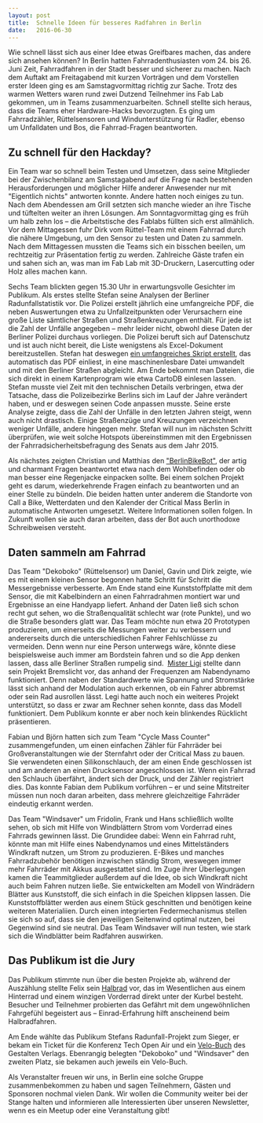 ```yaml
---
layout: post
title:  Schnelle Ideen für besseres Radfahren in Berlin
date:   2016-06-30
---
```


Wie schnell lässt sich aus einer Idee etwas Greifbares machen, das andere sich ansehen können? In Berlin hatten Fahrradenthusiasten vom 24. bis 26. Juni Zeit, Fahrradfahren in der Stadt besser und sicherer zu machen. Nach dem Auftakt am Freitagabend mit kurzen Vorträgen und dem Vorstellen erster Ideen ging es am Samstagvormittag richtig zur Sache. Trotz des warmen Wetters waren rund zwei Dutzend Teilnehmer ins Fab Lab gekommen, um in Teams zusammenzuarbeiten. Schnell stellte sich heraus, dass die Teams eher Hardware-Hacks bevorzugten. Es ging um Fahrradzähler, Rüttelsensoren und Windunterstützung für Radler, ebenso um Unfalldaten und Bos, die Fahrrad-Fragen beantworten.

## Zu schnell für den Hackday?

Ein Team war so schnell beim Testen und Umsetzen, dass seine Mitglieder bei der Zwischenbilanz am Samstagabend auf die Frage nach bestehenden Herausforderungen und möglicher Hilfe anderer Anwesender nur mit "Eigentlich nichts" antworten konnte. Andere hatten noch einiges zu tun. Nach dem Abendessen am Grill setzten sich manche wieder an ihre Tische und tüftelten weiter an ihren Lösungen. Am Sonntagvormittag ging es früh um halb zehn los – die Arbeitstische des Fablabs füllten sich erst allmählich. Vor dem Mittagessen fuhr Dirk vom Rüttel-Team mit einem Fahrrad durch die nähere Umgebung, um den Sensor zu testen und Daten zu sammeln. Nach dem Mittagessen mussten die Teams sich ein bisschen beeilen, um rechtzeitig zur Präsentation fertig zu werden. Zahlreiche Gäste trafen ein und sahen sich an, was man im Fab Lab mit 3D-Druckern, Lasercutting oder Holz alles machen kann.

Sechs Team blickten gegen 15.30 Uhr in erwartungsvolle Gesichter im Publikum. Als erstes stellte Stefan seine Analysen der Berliner Radunfallstatistik vor. Die Polizei erstellt jährlich eine umfangreiche PDF, die neben Auswertungen etwa zu Unfallzeitpunkten oder Verursachern eine große Liste sämtlicher Straßen und Straßenkreuzungen enthält. Für jede ist die Zahl der Unfälle angegeben – mehr leider nicht, obwohl diese Daten der Berliner Polizei durchaus vorliegen. Die Polizei beruft sich auf Datenschutz und ist auch nicht bereit, die Liste wenigstens als Excel-Dokument bereitzustellen. Stefan hat deswegen [ein umfangreiches Skript erstellt](https://github.com/stefanw/verkehrsunfallstatistik), das automatisch das PDF einliest, in eine maschinenlesbare Datei umwandelt und mit den Berliner Straßen abgleicht. Am Ende bekommt man Dateien, die sich direkt in einem Kartenprogram wie etwa CartoDB einlesen lassen. Stefan musste viel Zeit mit den technischen Details verbringen, etwa der Tatsache, dass die Polizeibezirke Berlins sich im Lauf der Jahre verändert haben, und er deswegen seinen Code anpassen musste. Seine erste Analyse zeigte, dass die Zahl der Unfälle in den letzten Jahren steigt, wenn auch nicht drastisch. Einige Straßenzüge und Kreuzungen verzeichnen weniger Unfälle, andere hingegen mehr. Stefan will nun im nächsten Schritt überprüfen, wie weit solche Hotspots übereinstimmen mit den Ergebnissen der Fahrradsicherheitsbefragung des Senats aus dem Jahr 2015.

Als nächstes zeigten Christian und Matthias den ["BerlinBikeBot"](https://github.com/croepke/berlinbikebot), der artig und charmant Fragen beantwortet etwa nach dem Wohlbefinden oder ob man besser eine Regenjacke einpacken sollte. Bei einem solchen Projekt geht es darum, wiederkehrende Fragen einfach zu beantworten und an einer Stelle zu bündeln. Die beiden hatten unter anderem die Standorte von Call a Bike, Wetterdaten und den Kalender der Critical Mass Berlin in automatische Antworten umgesetzt. Weitere Informationen sollen folgen. In Zukunft wollen sie auch daran arbeiten, dass der Bot auch unorthodoxe Schreibweisen versteht.

## Daten sammeln am Fahrrad

Das Team "Dekoboko" (Rüttelsensor) um Daniel, Gavin und Dirk zeigte, wie es mit einem kleinen Sensor begonnen hatte Schritt für Schritt die Messergebnisse verbesserte. Am Ende stand eine Kunststoffplatte mit dem Sensor, die mit Kabelbindern an einen Fahrradrahmen montiert war und Ergebnisse an eine Handyapp liefert. Anhand der Daten ließ sich schon recht gut sehen, wo die Straßenqualität schlecht war (rote Punkte), und wo die Straße besonders glatt war. Das Team möchte nun etwa 20 Prototypen produzieren, um einerseits die Messungen weiter zu verbessern und andererseits durch die unterschiedlichen Fahrer Fehlschlüsse zu vermeiden. Denn wenn nur eine Person unterwegs wäre, könnte diese beispielsweise auch immer am Bordstein fahren und so die App denken lassen, dass alle Berliner Straßen rumpelig sind.
​
[Mister Ligi](http://ligi.de/) stellte dann sein Projekt Bremslicht vor, das anhand der Frequenzen am Nabendynamo funktioniert. Denn naben der Standardwerte wie Spannung und Stromstärke lässt sich anhand der Modulation auch erkennen, ob ein Fahrer abbremst oder sein Rad ausrollen lässt. Legi hatte auch noch ein weiteres Projekt unterstützt, so dass er zwar am Rechner sehen konnte, dass das Modell funktioniert. Dem Publikum konnte er aber noch kein blinkendes Rücklicht präsentieren.

Fabian und Björn hatten sich zum Team "Cycle Mass Counter" zusammengefunden, um einen einfachen Zähler für Fahrräder bei Großveranstaltungen wie der Sternfahrt oder der Critical Mass zu bauen. Sie verwendeten einen Silikonschlauch, der am einen Ende geschlossen ist und am anderen an einen Drucksensor angeschlossen ist. Wenn ein Fahrrad den Schlauch überfährt, ändert sich der Druck, und der Zähler registriert dies. Das konnte Fabian dem Publikum vorführen – er und seine Mitstreiter müssen nun noch daran arbeiten, dass mehrere gleichzeitige Fahrräder eindeutig erkannt werden.

Das Team "Windsaver" um Fridolin, Frank und Hans schließlich wollte sehen, ob sich mit Hilfe von Windblättern Strom vom Vorderrad eines Fahrrads gewinnen lässt. Die Grundidee dabei: Wenn ein Fahrrad ruht, könnte man mit Hilfe eines Nabendynamos und eines Mittelständers Windkraft nutzen, um Strom zu produzieren. E-Bikes und manches Fahrradzubehör benötigen inzwischen ständig Strom, weswegen immer mehr Fahrräder mit Akkus ausgestattet sind. Im Zuge ihrer Überlegungen kamen die Teammitglieder außerdem auf die Idee, ob sich Windkraft nicht auch beim Fahren nutzen ließe. Sie entwickelten am Modell von Windrädern Blätter aus Kunststoff, die sich einfach in die Speichen klippsen lassen. Die Kunststoffblätter werden aus einem Stück geschnitten und benötigen keine weiteren Materialiien. Durch einen integrierten Federmechanismus stellen sie sich so auf, dass sie den jeweiligen Seitenwind optimal nutzen, bei Gegenwind sind sie neutral. Das Team Windsaver will nun testen, wie stark sich die Windblätter beim Radfahren auswirken.

## Das Publikum ist die Jury

Das Publikum stimmte nun über die besten Projekte ab, während der Auszählung stellte Felix sein [Halbrad](http://halbrad.de/) vor, das im Wesentlichen aus einem Hinterrad und einem winzigen Vorderrad direkt unter der Kurbel besteht. Besucher und Teilnehmer probierten das Gefährt mit dem ungewöhnlichen Fahrgefühl begeistert aus – Einrad-Erfahrung hilft anscheinend beim Halbradfahren.

Am Ende wählte das Publikum Stefans Radunfall-Projekt zum Sieger, er bekam ein Ticket für die Konferenz Tech Open Air und ein [Velo-Buch](http://shop.gestalten.com/velo-3rd-gear.html) des Gestalten Verlags. Ebenrangig belegten "Dekoboko" und "Windsaver" den zweiten Platz, sie bekamen auch jeweils ein Velo-Buch.

Als Veranstalter freuen wir uns, in Berlin eine solche Gruppe zusammenbekommen zu haben und sagen Teilnehmern, Gästen und Sponsoren nochmal vielen Dank. Wir wollen die Community weiter bei der Stange halten und informieren alle Interessierten über unseren Newsletter, wenn es ein Meetup oder eine Veranstaltung gibt!
